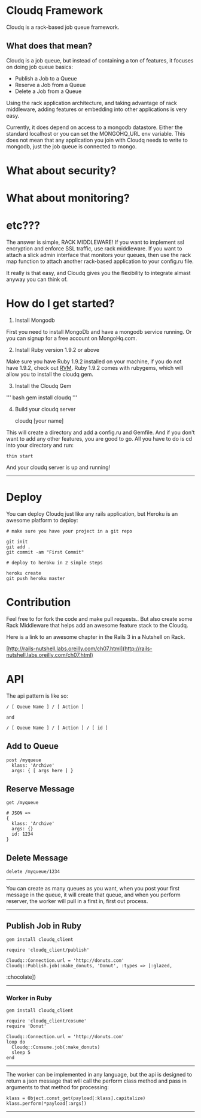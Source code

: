# Cloudq Framework

Cloudq is a rack-based job queue framework.  

## What does that mean?

Cloudq is a job queue, but instead of containing a ton of features, it focuses on doing job queue basics:

* Publish a Job to a Queue
* Reserve a Job from a Queue
* Delete a Job from a Queue

Using the rack application architecture, and taking advantage of rack middleware, adding features or embedding
into other applications is very easy.

Currently, it does depend on access to a mongodb datastore.  Either the standard localhost or you can 
set the MONGOHQ_URL env variable.  This does not mean that any application you join with Cloudq needs to write to mongodb, just the job queue is connected to mongo.

# What about security?
# What about monitoring?
# etc???

The answer is simple, RACK MIDDLEWARE!  If you want to implement ssl encryption and enforce SSL traffic, use
rack middleware.  If you want to attach a slick admin 
interface that monitors your queues, then use the rack
map function to attach another rack-based application to your config.ru file.

It really is that easy, and Cloudq gives you the flexibility to integrate almast anyway you can think of.

# How do I get started?

1. Install Mongodb

First you need to install MongoDb and have a mongodb service running.  Or you can signup for a free account on
MongoHq.com.  

2. Install Ruby version 1.9.2 or above

Make sure you have Ruby 1.9.2 installed on your machine, if you do not have 1.9.2, check out [RVM](https://rvm.beginrescueend.com/).  Ruby 1.9.2 comes with rubygems, which will allow you to install the cloudq gem.

3. Install the Cloudq Gem

''' bash
gem install cloudq
'''

    
4. Build your cloudq server

    cloudq [your name]
    
This will create a directory and add a config.ru and Gemfile.  And if you don't want to add any other features,
you are good to go.  All you have to do is cd into your directory and run:


    thin start
    
And your cloudq server is up and running!  

----------------

# Deploy

You can deploy Cloudq just like any rails application, but Heroku is an awesome platform to deploy:
    
    # make sure you have your project in a git repo
    
    git init
    git add .
    git commit -am "First Commit"
    
    # deploy to heroku in 2 simple steps
    
    heroku create
    git push heroku master
    

# Contribution

Feel free to for fork the code and make pull requests.. But also create some Rack Middleware that helps add an
awesome feature stack to the Cloudq.

Here is a link to an awesome chapter in the Rails 3 in a Nutshell on Rack.

[http://rails-nutshell.labs.oreilly.com/ch07.html](http://rails-nutshell.labs.oreilly.com/ch07.html)


# API

The api pattern is like so:

    / [ Queue Name ] / [ Action ] 

    and

    / [ Queue Name ] / [ Action ] / [ id ]


## Add to Queue

    post /myqueue
      klass: 'Archive'
      args: { [ args here ] }

## Reserve Message

    get /myqueue
    
    # JSON =>
    { 
      klass: 'Archive'
      args: {}
      id: 1234
    }

## Delete Message

    delete /myqueue/1234


---

You can create as many queues as you want, when you post your first
message in the queue, it will create that queue, and when you perform
reserver, the worker will pull in a first in, first out process.

---

## Publish Job in Ruby

    gem install cloudq_client

    require 'cloudq_client/publish'

    Cloudq::Connection.url = 'http://donuts.com'
    Cloudq::Publish.job(:make_donuts, 'Donut', :types => [:glazed,
:chocolate])


---

### Worker in Ruby

    gem install cloudq_client

    require 'cloudq_client/cosume'
    require 'Donut'

    Cloudq::Connection.url = 'http://donuts.com'
    loop do
      Cloudq::Consume.job(:make_donuts)
      sleep 5
    end


---

The worker can be implemented in any language, but the api is designed
to return a json message that will call the perform class method and
pass in arguments to that method for processing:

    klass = Object.const_get(payload[:klass].capitalize)
    klass.perform(*payload[:args])



---







